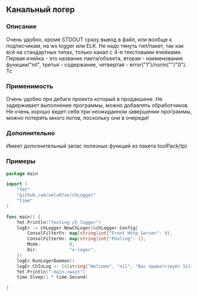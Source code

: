 ## Канальный логер

### Описание
Очень удобно, кроме STDOUT сразу вывод в файл, или вообще к подписчикам, на ws logger или ELK. Не надо тянуть тип/пакет, так как всё на стандартных типах, только канал с 4-я текстовыми ячейками. Первая ячейка - это название паета/объекта, вторая - наименование функции/"nil", третья - содержание, четвертая - error("1")/norm(""/"0"). Tc

### Применимость
Очень удобно при дебаге проекта который в продакшене. Не задерживает выполнение программы, можно добавлять обработчиков. 
Не очень хорошо ведет себя при неожиданном завершении программы, можно потерять много логов, поскольку они в очереди!

### Дополнительно
Имеет дополнительный запас полезных функций из пакета toolPack/tp)

### Примеры

```go
package main

import (
	"fmt"
	"github.com/xela07ax/chLogger"
	"time"
)

func main() {
	fmt.Println("Testing ch logger")
	logEr := chLogger.NewChLoger(&chLogger.Config{
		ConsolFilterFn: map[string]int{"Front Http Server": 0},
		ConsolFilterUn: map[string]int{"Pooling": 1},
		Mode:           0,
		Dir:            "x-loger",
	})
	logEr.RunLogerDaemon()
	logEr.ChInLog <- [4]string{"Welcome", "nil", "Вас приветствует Silika-FileКонтроллер v1.1"}
	fmt.Println("-main->wait")
	time.Sleep(1 * time.Second)

}
```
